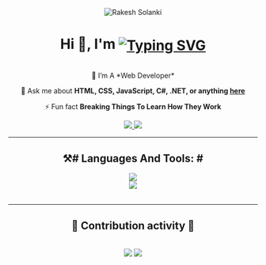 <div align="center">
  <p> <img src="https://komarev.com/ghpvc/?username=Rakeshahir1213&label=Profile%20views&color=27AE60&style=flat" alt="Rakesh Solanki"/> </p>
<h1 >Hi 👋, I'm 
<a href="https://git.io/typing-svg"><img src="https://readme-typing-svg.demolab.com?font=font=Poppins&weight=500&size=30&pause=1000&vCenter=true&random=false&width=350&height=30&lines=Rakesh+Solanki;Web+Developer" alt="Typing SVG" align="center"/></a>
</h1>
</div>



<br/>

<div align="center">
 🌱 I’m A *Web Developer*
 
💬 Ask me about **HTML, CSS, JavaScript, C#, .NET, or anything [here]()**

⚡ Fun fact **Breaking Things To Learn How They Work**
 </div>
 
<div align="center">
  
  <a href="https://www.linkedin.com/in/rakesh-solanki-15a471261?utm_source=share&utm_campaign=share_via&utm_content=profile&utm_medium=ios_app" target="_blank">
    <img src="https://img.shields.io/badge/LinkedIn-0077B5?style=for-the-badge&logo=linkedin&logoColor=white" target="_blank"/>
  </a>
  
  <a href="mailto:solankirakesh5085@gmail.com">
    <img src="https://img.shields.io/badge/Gmail-333333?style=for-the-badge&logo=gmail&logoColor=red"/>
  </a>
 
</div>

 <hr/>
 <h2 align="center">⚒️# Languages And Tools: #</h2>
<div align="center">
      <img src="https://skillicons.dev/icons?i=,.NET,html,css,javascript,C#,jquery,mysql" /><br>
    <img src="https://skillicons.dev/icons?i=bootstrap,figma,vscode,postman,github,"/>
</div>

<br/>
<hr/>

<!-- <div align="center">
  <h2>🐍 My Contributions 🐍</h2>
  <br>
  <img alt="snake eating my contributions" src="https://raw.githubusercontent.com/Chhatrodiyamayur/Chhatrodiyamayur/output/github-contribution-grid-snake.svg" />
  
  <br/><br/><br/>
</div> -->

<div align="center">
  <h2>🐍 Contribution activity 🐍</h2>
  <br>
 
  <img src="https://github-readme-stats.vercel.app/api?username=Rakeshahir1213&theme=dark&hide_border=false&include_all_commits=true&count_private=true">
 
  <img src="https://github-readme-streak-stats.herokuapp.com/?user=Rakeshahir1213&theme=dark&hide_border=false">
  
  <!-- <img src="https://github-readme-stats.vercel.app/api/top-langs/?username=Rakeshahir&theme=dark&hide_border=false&include_all_commits=true&count_private=true&layout=compact"> -->

</div>
